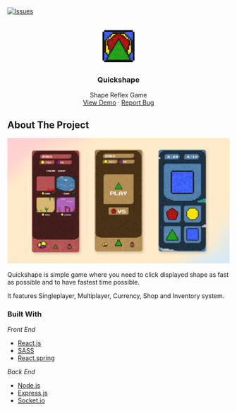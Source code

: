 ﻿﻿<div id="top"></div>


<!-- PROJECT SHIELDS -->
<!--
*** I'm using markdown "reference style" links for readability.
*** Reference links are enclosed in brackets [ ] instead of parentheses ( ).
*** See the bottom of this document for the declaration of the reference variables
*** for contributors-url, forks-url, etc. This is an optional, concise syntax you may use.
*** https://www.markdownguide.org/basic-syntax/#reference-style-links
-->
[![Issues][issues-shield]][issues-url]



<!-- PROJECT LOGO -->
<br />
<div align="center">
  <a href="https://github.com/Zoksss/quickshape-react">
    <img src="/public/logo.png" alt="Logo" width="80" height="80">
  </a>

  <h3 align="center">Quickshape</h3>

  <p align="center">
    Shape Reflex Game
    <br />
    <a href="https://zoksss.github.io/quickshape-react/">View Demo</a>
    ·
    <a href="https://github.com/Zoksss/quickshape-react/issues">Report Bug</a>
  </p>
</div>



<!-- ABOUT THE PROJECT -->
## About The Project

[![Product Name Screen Shot][product-screenshot]](https://zoksss.github.io/quickshape-react/)


Quickshape is simple game where you need to click displayed shape as fast as possible and to have fastest time possible.

It features Singleplayer, Multiplayer, Currency, Shop and Inventory system.

### Built With

*Front End*

* [React.js](https://react.dev/)
* [SASS](https://sass-lang.com/)
* [React.spring](https://www.react-spring.dev/)

*Back End*

* [Node.js](https://nodejs.org/en/)
* [Express.js](https://expressjs.com/)
* [Socket.io](https://socket.io/)


<!-- USAGE EXAMPLES -->



<!-- MARKDOWN LINKS & IMAGES -->
<!-- https://www.markdownguide.org/basic-syntax/#reference-style-links -->
[stars-shield]: https://img.shields.io/github/stars/othneildrew/Best-README-Template.svg?style=for-the-badge
[stars-url]: https://github.com/Zoksss/quickshape-react/stargazers
[issues-shield]: https://img.shields.io/github/issues/othneildrew/Best-README-Template.svg?style=for-the-badge
[issues-url]: https://github.com/Zoksss/quickshape-react/issues
[product-screenshot]: /public/quickshapess.png
